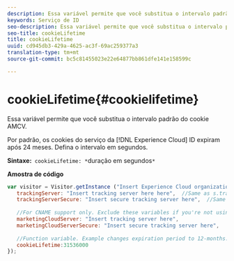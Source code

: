 ```yaml
---
description: Essa variável permite que você substitua o intervalo padrão do cookie AMCV.
keywords: Serviço de ID
seo-description: Essa variável permite que você substitua o intervalo padrão do cookie AMCV.
seo-title: cookieLifetime
title: cookieLifetime
uuid: cd945db3-429a-4625-ac3f-69ac259377a3
translation-type: tm+mt
source-git-commit: bc5c81455023e22e64877bb861dfe141e158599c

---
```



# cookieLifetime{#cookielifetime}

Essa variável permite que você substitua o intervalo padrão do cookie AMCV.

Por padrão, os cookies do serviço da [!DNL Experience Cloud] ID expiram após 24 meses. Defina o intervalo em segundos.

**Sintaxe:**` cookieLifetime: *`duração em segundos`*`

**Amostra de código**

```js
var visitor = Visitor.getInstance ("Insert Experience Cloud organization ID here",{ 
   trackingServer: "Insert tracking server here here",  //Same as s.trackingServer 
   trackingServerSecure: "Insert secure tracking server here",  //Same as s.trackingServerSecure 
 
   //For CNAME support only. Exclude these variables if you're not using CNAME 
   marketingCloudServer: "Insert tracking server here", 
   marketingCloudServerSecure: "Insert secure tracking server here", 
 
   //Function variable. Example changes expiration period to 12-months. 
   cookieLifetime:31536000 
});
```

